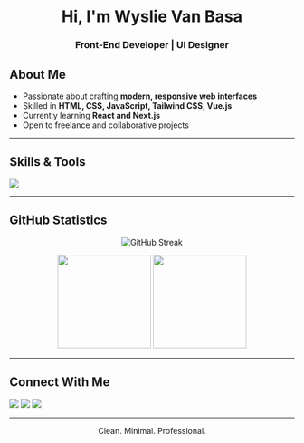 <h1 align="center">Hi, I'm Wyslie Van Basa </h1>
<h3 align="center">Front-End Developer | UI Designer</h3>


## About Me  
- Passionate about crafting **modern, responsive web interfaces**  
- Skilled in **HTML, CSS, JavaScript, Tailwind CSS, Vue.js**  
- Currently learning **React and Next.js**  
- Open to freelance and collaborative projects  

---

## Skills & Tools  
<p align="left">
  <img src="https://skillicons.dev/icons?i=html,css,js,tailwind,vue,react,git,github,figma" />
</p>

---

## GitHub Statistics  
<p align="center">
  <img src="https://github-readme-streak-stats.herokuapp.com/?user=YOURUSERNAME&theme=tokyonight" alt="GitHub Streak">
</p>

<p align="center">
  <img src="https://github-readme-stats.vercel.app/api?username=YOURUSERNAME&show_icons=true&theme=tokyonight" height="165">
  <img src="https://github-readme-stats.vercel.app/api/top-langs/?username=YOURUSERNAME&layout=compact&theme=tokyonight" height="165">
</p>

---

## Connect With Me  
<p>
  <a href="https://linkedin.com/in/wyslie-van-basa"><img src="https://img.shields.io/badge/LinkedIn-0A66C2?logo=linkedin&logoColor=white&style=for-the-badge"></a>
  <a href="wyslievan@gmail.com"><img src="https://img.shields.io/badge/Email-D14836?logo=gmail&logoColor=white&style=for-the-badge"></a>
  <a href="https://wys-portfolio-two.vercel.app/"><img src="https://img.shields.io/badge/Portfolio-000?logo=firefox&logoColor=white&style=for-the-badge"></a>
</p>

---

<p align="center">Clean. Minimal. Professional.</p>

